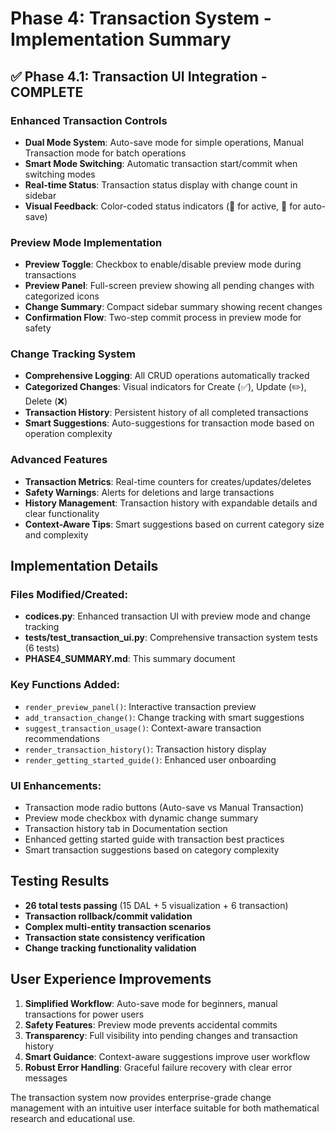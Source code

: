 # Phase 4: Transaction System - Implementation Summary

## ✅ Phase 4.1: Transaction UI Integration - COMPLETE

### Enhanced Transaction Controls
- **Dual Mode System**: Auto-save mode for simple operations, Manual Transaction mode for batch operations
- **Smart Mode Switching**: Automatic transaction start/commit when switching modes
- **Real-time Status**: Transaction status display with change count in sidebar
- **Visual Feedback**: Color-coded status indicators (🔄 for active, 💾 for auto-save)

### Preview Mode Implementation
- **Preview Toggle**: Checkbox to enable/disable preview mode during transactions
- **Preview Panel**: Full-screen preview showing all pending changes with categorized icons
- **Change Summary**: Compact sidebar summary showing recent changes
- **Confirmation Flow**: Two-step commit process in preview mode for safety

### Change Tracking System
- **Comprehensive Logging**: All CRUD operations automatically tracked
- **Categorized Changes**: Visual indicators for Create (✅), Update (✏️), Delete (❌)
- **Transaction History**: Persistent history of all completed transactions
- **Smart Suggestions**: Auto-suggestions for transaction mode based on operation complexity

### Advanced Features
- **Transaction Metrics**: Real-time counters for creates/updates/deletes
- **Safety Warnings**: Alerts for deletions and large transactions
- **History Management**: Transaction history with expandable details and clear functionality
- **Context-Aware Tips**: Smart suggestions based on current category size and complexity

## Implementation Details

### Files Modified/Created:
- **codices.py**: Enhanced transaction UI with preview mode and change tracking
- **tests/test_transaction_ui.py**: Comprehensive transaction system tests (6 tests)
- **PHASE4_SUMMARY.md**: This summary document

### Key Functions Added:
- `render_preview_panel()`: Interactive transaction preview
- `add_transaction_change()`: Change tracking with smart suggestions  
- `suggest_transaction_usage()`: Context-aware transaction recommendations
- `render_transaction_history()`: Transaction history display
- `render_getting_started_guide()`: Enhanced user onboarding

### UI Enhancements:
- Transaction mode radio buttons (Auto-save vs Manual Transaction)
- Preview mode checkbox with dynamic change summary
- Transaction history tab in Documentation section
- Enhanced getting started guide with transaction best practices
- Smart transaction suggestions based on category complexity

## Testing Results
- **26 total tests passing** (15 DAL + 5 visualization + 6 transaction)
- **Transaction rollback/commit validation**
- **Complex multi-entity transaction scenarios**
- **Transaction state consistency verification**
- **Change tracking functionality validation**

## User Experience Improvements
1. **Simplified Workflow**: Auto-save mode for beginners, manual transactions for power users
2. **Safety Features**: Preview mode prevents accidental commits
3. **Transparency**: Full visibility into pending changes and transaction history
4. **Smart Guidance**: Context-aware suggestions improve user workflow
5. **Robust Error Handling**: Graceful failure recovery with clear error messages

The transaction system now provides enterprise-grade change management with an intuitive user interface suitable for both mathematical research and educational use.
